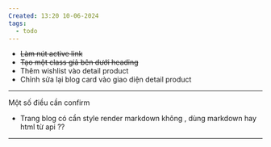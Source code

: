 ```yaml
---
Created: 13:20 10-06-2024
tags:
  - todo
---
```


- ~~Làm nút active link~~
- ~~Tạo một class giả bên dưới heading~~
- Thêm wishlist vào detail product
- Chỉnh sửa lại blog card vào giao diện detail product


---
Một số điều cần confirm
- Trang blog có cần style render  markdown  không , dùng markdown hay html từ api ??



---
